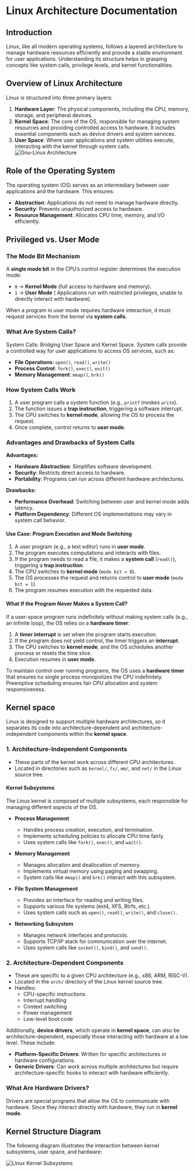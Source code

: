 # Linux Architecture Documentation

## Introduction

Linux, like all modern operating systems, follows a layered architecture to manage hardware resources efficiently and provide a stable environment for user applications. Understanding its structure helps in grasping concepts like system calls, privilege levels, and kernel functionalities.

## Overview of Linux Architecture

Linux is structured into three primary layers:

1. **Hardware Layer**: The physical components, including the CPU, memory, storage, and peripheral devices.
2. **Kernel Space**: The core of the OS, responsible for managing system resources and providing controlled access to hardware. It includes essential components such as device drivers and system services.
3. **User Space**: Where user applications and system utilities execute, interacting with the kernel through system calls.
![Gnu-Linux Architecture](../Images/GNULinux%20arch%20.png)
## Role of the Operating System

The operating system (OS) serves as an intermediary between user applications and the hardware. This ensures:

- **Abstraction**: Applications do not need to manage hardware directly.
- **Security**: Prevents unauthorized access to hardware.
- **Resource Management**: Allocates CPU time, memory, and I/O efficiently.

## Privileged vs. User Mode

### The Mode Bit Mechanism

A **single mode bit** in the CPU’s control register determines the execution mode:

- `0` → **Kernel Mode** (full access to hardware and memory).
- `1` → **User Mode** ( Applications run with restricted privileges, unable to directly interact with hardware).

When a program in user mode requires hardware interaction, it must request services from the kernel via **system calls**.

### What Are System Calls?

System Calls: Bridging User Space and Kernel Space. System calls provide a controlled way for user applications to access OS services, such as:

- **File Operations**: `open()`, `read()`, `write()`
- **Process Control**: `fork()`, `exec()`, `exit()`
- **Memory Management**: `mmap()`, `brk()`

### How System Calls Work

1. A user program calls a system function (e.g., `printf` invokes `write`).
2. The function issues a **trap instruction**, triggering a software interrupt.
3. The CPU switches to **kernel mode**, allowing the OS to process the request.
4. Once complete, control returns to **user mode**.

### Advantages and Drawbacks of System Calls

**Advantages:**

- **Hardware Abstraction**: Simplifies software development.
- **Security**: Restricts direct access to hardware.
- **Portability**: Programs can run across different hardware architectures.

**Drawbacks:**

- **Performance Overhead**: Switching between user and kernel mode adds latency.
- **Platform Dependency**: Different OS implementations may vary in system call behavior.

#### **Use Case: Program Execution and Mode Switching**

1. A user program (e.g., a text editor) runs in **user mode**.
2. The program executes computations and interacts with files.
3. If the program needs to read a file, it makes a **system call** (`read()`), triggering a **trap instruction**.
4. The CPU switches to **kernel mode** (`mode bit = 0`).
5. The OS processes the request and returns control to **user mode** (`mode bit = 1`).
6. The program resumes execution with the requested data.

#### **What If the Program** Never Makes a System Call?

If a user-space program runs indefinitely without making system calls (e.g., an infinite loop), the OS relies on a **hardware timer**:

1. A **timer interrupt** is set when the program starts execution.
2. If the program does not yield control, the timer triggers an **interrupt**.
3. The CPU switches to **kernel mode**, and the OS schedules another process or resets the time slice.
4. Execution resumes in **user mode**.

To maintain control over running programs, the OS uses a **hardware timer** that ensures no single process monopolizes the CPU indefinitely. Preemptive scheduling ensures fair CPU allocation and system responsiveness.

## Kernel space
Linux is designed to support multiple hardware architectures, so it separates its code into architecture-dependent and architecture-independent components within the **kernel space**.

### **1. Architecture-Independent Components**
- These parts of the kernel work across different CPU architectures.
- Located in directories such as `kernel/`, `fs/`, `mm/`, and `net/` in the Linux source tree.

#### Kernel Subsystems

The Linux kernel is composed of multiple subsystems, each responsible for managing different aspects of the OS.

 - **Process Management**
    - Handles process creation, execution, and termination.
    - Implements scheduling policies to allocate CPU time fairly.
    - Uses system calls like `fork()`, `exec()`, and `wait()`.

  - **Memory Management**
    - Manages allocation and deallocation of memory.
    - Implements virtual memory using paging and swapping.
    - System calls like `mmap()` and `brk()` interact with this subsystem.

 - **File System Management**
    - Provides an interface for reading and writing files.
    - Supports various file systems (ext4, XFS, Btrfs, etc.).
    - Uses system calls such as `open()`, `read()`, `write()`, and `close()`.

 - **Networking Subsystem**
    - Manages network interfaces and protocols.
    - Supports TCP/IP stack for communication over the internet.
    - Uses system calls like `socket()`, `bind()`, and `send()`.


### **2. Architecture-Dependent Components**
- These are specific to a given CPU architecture (e.g., x86, ARM, RISC-V).
- Located in the `arch/` directory of the Linux kernel source tree.
- Handles:
  - CPU-specific instructions
  - Interrupt handling
  - Context switching
  - Power management
  - Low-level boot code

Additionally, **device drivers**, which operate in **kernel space**, can also be architecture-dependent, especially those interacting with hardware at a low level. These include:
- **Platform-Specific Drivers**: Written for specific architectures or hardware configurations.
- **Generic Drivers**: Can work across multiple architectures but require architecture-specific hooks to interact with hardware efficiently.

### What Are Hardware Drivers?
Drivers are special programs that allow the OS to communicate with hardware. Since they interact directly with hardware, they run in **kernel mode**.


## Kernel Structure Diagram

The following diagram illustrates the interaction between kernel subsystems, user space, and hardware:

![Linux Kernel Subsystems](../Images/linux%20Subsystems.png)



